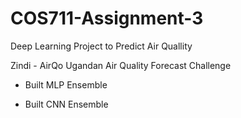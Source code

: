 # COS711-Assignment-3
Deep Learning Project to Predict Air Quallity

Zindi - AirQo Ugandan Air Quality Forecast Challenge

* Built MLP Ensemble

* Built CNN Ensemble
